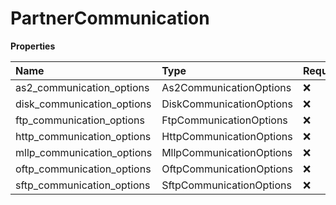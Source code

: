 # PartnerCommunication

**Properties**

| Name                       | Type                     | Required | Description |
| :------------------------- | :----------------------- | :------- | :---------- |
| as2_communication_options  | As2CommunicationOptions  | ❌       |             |
| disk_communication_options | DiskCommunicationOptions | ❌       |             |
| ftp_communication_options  | FtpCommunicationOptions  | ❌       |             |
| http_communication_options | HttpCommunicationOptions | ❌       |             |
| mllp_communication_options | MllpCommunicationOptions | ❌       |             |
| oftp_communication_options | OftpCommunicationOptions | ❌       |             |
| sftp_communication_options | SftpCommunicationOptions | ❌       |             |

